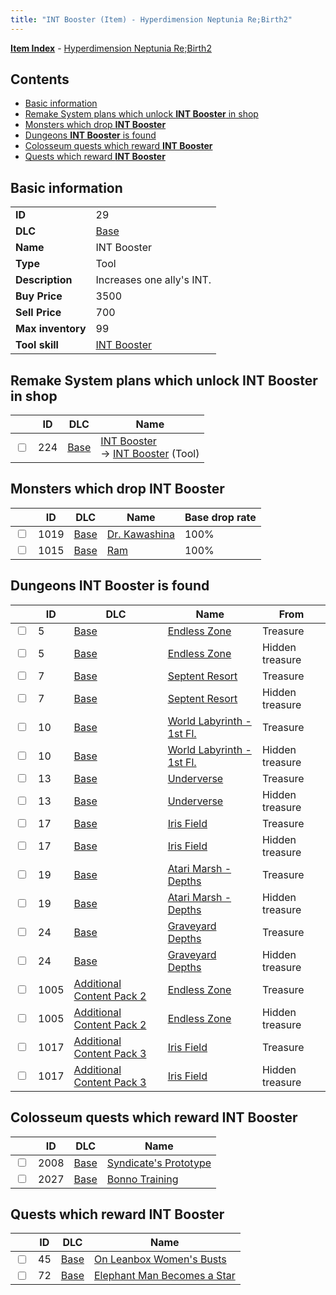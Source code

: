 ```yaml
---
title: "INT Booster (Item) - Hyperdimension Neptunia Re;Birth2"
---
```


[**Item Index**](/neptunia/rb2/item/index.html) - [Hyperdimension Neptunia Re;Birth2](/neptunia/rb2)

## Contents

- [Basic information](#basic-information)
- [Remake System plans which unlock **INT Booster** in shop](#remake-system-plans-which-unlock-int-booster-in-shop)
- [Monsters which drop **INT Booster**](#monsters-which-drop-int-booster)
- [Dungeons **INT Booster** is found](#dungeons-int-booster-is-found)
- [Colosseum quests which reward **INT Booster**](#colosseum-quests-which-reward-int-booster)
- [Quests which reward **INT Booster**](#quests-which-reward-int-booster)

## Basic information

|   |   |
| -- | -- |
| **ID** | 29 |
| **DLC** | [Base](/neptunia/rb2/dlc/0-base.html) |
| **Name** | INT Booster |
| **Type** | Tool |
| **Description** | Increases one ally's INT. |
| **Buy Price** | 3500 |
| **Sell Price** | 700 |
| **Max inventory** | 99 |
| **Tool skill** | [INT Booster](/neptunia/rb2/skill/0-10033-int-booster.html) |

## Remake System plans which unlock **INT Booster** in shop

|    | ID | DLC | Name |
| -- | -- | --- | ---- |
| <input type="checkbox" id="rb2-remake-0-224" class="trackbox" /> | 224 | [Base](/neptunia/rb2/dlc/0-base.html) | [INT Booster](/neptunia/rb2/remake/0-224-int-booster.html)<br />→ [INT Booster](/neptunia/rb2/item/0-29-int-booster.html) (Tool) |

## Monsters which drop **INT Booster**

|    | ID | DLC | Name | Base drop rate |
| -- | -- | --- | ---- | -------------- |
| <input type="checkbox" id="rb2-monster-0-1019" class="trackbox" /> | 1019 | [Base](/neptunia/rb2/dlc/0-base.html) | [Dr. Kawashina](/neptunia/rb2/monster/0-1019-dr-kawashina.html) | 100% |
| <input type="checkbox" id="rb2-monster-0-1015" class="trackbox" /> | 1015 | [Base](/neptunia/rb2/dlc/0-base.html) | [Ram](/neptunia/rb2/monster/0-1015-ram.html) | 100% |

## Dungeons **INT Booster** is found

|    | ID | DLC | Name | From |
| -- | -- | --- | ---- | ---- |
| <input type="checkbox" id="rb2-dungeon-0-5" class="trackbox" /> | 5 | [Base](/neptunia/rb2/dlc/0-base.html) | [Endless Zone](/neptunia/rb2/dungeon/0-5-endless-zone.html) | Treasure |
| <input type="checkbox" id="rb2-dungeon-0-5" class="trackbox" /> | 5 | [Base](/neptunia/rb2/dlc/0-base.html) | [Endless Zone](/neptunia/rb2/dungeon/0-5-endless-zone.html) | Hidden treasure |
| <input type="checkbox" id="rb2-dungeon-0-7" class="trackbox" /> | 7 | [Base](/neptunia/rb2/dlc/0-base.html) | [Septent Resort](/neptunia/rb2/dungeon/0-7-septent-resort.html) | Treasure |
| <input type="checkbox" id="rb2-dungeon-0-7" class="trackbox" /> | 7 | [Base](/neptunia/rb2/dlc/0-base.html) | [Septent Resort](/neptunia/rb2/dungeon/0-7-septent-resort.html) | Hidden treasure |
| <input type="checkbox" id="rb2-dungeon-0-10" class="trackbox" /> | 10 | [Base](/neptunia/rb2/dlc/0-base.html) | [World Labyrinth - 1st Fl.](/neptunia/rb2/dungeon/0-10-world-labyrinth-1st-fl.html) | Treasure |
| <input type="checkbox" id="rb2-dungeon-0-10" class="trackbox" /> | 10 | [Base](/neptunia/rb2/dlc/0-base.html) | [World Labyrinth - 1st Fl.](/neptunia/rb2/dungeon/0-10-world-labyrinth-1st-fl.html) | Hidden treasure |
| <input type="checkbox" id="rb2-dungeon-0-13" class="trackbox" /> | 13 | [Base](/neptunia/rb2/dlc/0-base.html) | [Underverse](/neptunia/rb2/dungeon/0-13-underverse.html) | Treasure |
| <input type="checkbox" id="rb2-dungeon-0-13" class="trackbox" /> | 13 | [Base](/neptunia/rb2/dlc/0-base.html) | [Underverse](/neptunia/rb2/dungeon/0-13-underverse.html) | Hidden treasure |
| <input type="checkbox" id="rb2-dungeon-0-17" class="trackbox" /> | 17 | [Base](/neptunia/rb2/dlc/0-base.html) | [Iris Field](/neptunia/rb2/dungeon/0-17-iris-field.html) | Treasure |
| <input type="checkbox" id="rb2-dungeon-0-17" class="trackbox" /> | 17 | [Base](/neptunia/rb2/dlc/0-base.html) | [Iris Field](/neptunia/rb2/dungeon/0-17-iris-field.html) | Hidden treasure |
| <input type="checkbox" id="rb2-dungeon-0-19" class="trackbox" /> | 19 | [Base](/neptunia/rb2/dlc/0-base.html) | [Atari Marsh - Depths](/neptunia/rb2/dungeon/0-19-atari-marsh-depths.html) | Treasure |
| <input type="checkbox" id="rb2-dungeon-0-19" class="trackbox" /> | 19 | [Base](/neptunia/rb2/dlc/0-base.html) | [Atari Marsh - Depths](/neptunia/rb2/dungeon/0-19-atari-marsh-depths.html) | Hidden treasure |
| <input type="checkbox" id="rb2-dungeon-0-24" class="trackbox" /> | 24 | [Base](/neptunia/rb2/dlc/0-base.html) | [Graveyard Depths](/neptunia/rb2/dungeon/0-24-graveyard-depths.html) | Treasure |
| <input type="checkbox" id="rb2-dungeon-0-24" class="trackbox" /> | 24 | [Base](/neptunia/rb2/dlc/0-base.html) | [Graveyard Depths](/neptunia/rb2/dungeon/0-24-graveyard-depths.html) | Hidden treasure |
| <input type="checkbox" id="rb2-dungeon-4-1005" class="trackbox" /> | 1005 | [Additional Content Pack 2](/neptunia/rb2/dlc/4-pack2.html) | [Endless Zone](/neptunia/rb2/dungeon/4-1005-endless-zone.html) | Treasure |
| <input type="checkbox" id="rb2-dungeon-4-1005" class="trackbox" /> | 1005 | [Additional Content Pack 2](/neptunia/rb2/dlc/4-pack2.html) | [Endless Zone](/neptunia/rb2/dungeon/4-1005-endless-zone.html) | Hidden treasure |
| <input type="checkbox" id="rb2-dungeon-5-1017" class="trackbox" /> | 1017 | [Additional Content Pack 3](/neptunia/rb2/dlc/5-pack3.html) | [Iris Field](/neptunia/rb2/dungeon/5-1017-iris-field.html) | Treasure |
| <input type="checkbox" id="rb2-dungeon-5-1017" class="trackbox" /> | 1017 | [Additional Content Pack 3](/neptunia/rb2/dlc/5-pack3.html) | [Iris Field](/neptunia/rb2/dungeon/5-1017-iris-field.html) | Hidden treasure |

## Colosseum quests which reward **INT Booster**

|    | ID | DLC | Name |
| -- | -- | --- | ---- |
| <input type="checkbox" id="rb2-colosseum-0-2008" class="trackbox" /> | 2008 | [Base](/neptunia/rb2/dlc/0-base.html) | [Syndicate's Prototype](/neptunia/rb2/colosseum/0-2008-syndicates-prototype.html) |
| <input type="checkbox" id="rb2-colosseum-0-2027" class="trackbox" /> | 2027 | [Base](/neptunia/rb2/dlc/0-base.html) | [Bonno Training](/neptunia/rb2/colosseum/0-2027-bonno-training.html) |

## Quests which reward **INT Booster**

|    | ID | DLC | Name |
| -- | -- | --- | ---- |
| <input type="checkbox" id="rb2-quest-0-45" class="trackbox" /> | 45 | [Base](/neptunia/rb2/dlc/0-base.html) | [On Leanbox Women's Busts](/neptunia/rb2/quest/0-45-on-leanbox-womens-busts.html) |
| <input type="checkbox" id="rb2-quest-0-72" class="trackbox" /> | 72 | [Base](/neptunia/rb2/dlc/0-base.html) | [Elephant Man Becomes a Star](/neptunia/rb2/quest/0-72-elephant-man-becomes-a-star.html) |